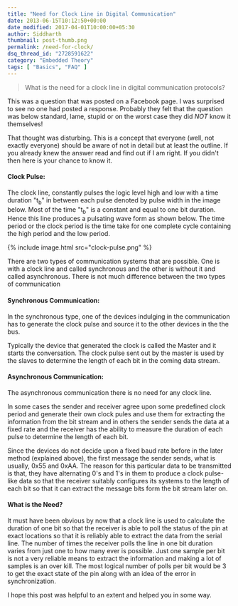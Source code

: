 ```yaml
---
title: "Need for Clock Line in Digital Communication"
date: 2013-06-15T10:12:50+00:00
date_modified: 2017-04-01T10:00:00+05:30
author: Siddharth
thumbnail: post-thumb.png
permalink: /need-for-clock/
dsq_thread_id: "2728591622"
category: "Embedded Theory"
tags: [ "Basics", "FAQ" ]
---
```


> What is the need for a clock line in digital communication protocols?

This was a question that was posted on a Facebook page. I was surprised to see no one had posted a response. Probably they felt that the question was below standard, lame, stupid or on the worst case they did _NOT_ know it themselves!

That thought was disturbing. This is a concept that everyone (well, not exactly everyone) should be aware of  not in detail but at least the outline. If you already knew the answer read and find out if I am right. If you didn't then here is your chance to know it.

#### Clock Pulse:

The clock line, constantly pulses the logic level high and low with a time duration "t<sub>b</sub>" in between each pulse denoted by pulse width in the image below. Most of the time "t<sub>b</sub>" is a constant and equal to one bit duration. Hence this line produces a pulsating wave form as shown below. The time period or the clock period is the time take for one complete cycle containing the high period and the low period.

{% include image.html src="clock-pulse.png" %}

There are two types of communication systems that are possible. One is with a clock line and called synchronous and the other is without it and called asynchronous. There is not much difference between the two types of communication

#### Synchronous Communication:

In the synchronous type, one of the devices indulging in the communication has to generate the clock pulse and source it to the other devices in the the bus.

Typically the device that generated the clock is called the Master and it starts the conversation. The clock pulse sent out by the master is used by the slaves to determine the length of each bit in the coming data stream.

#### Asynchronous Communication:

The asynchronous communication there is no need for any clock line.

In some cases the sender and receiver agree upon some predefined clock period and generate their own clock pules and use them for extracting the information from the bit stream and in others the sender sends the data at a fixed rate and the receiver has the ability to measure the duration of each pulse to determine the length of each bit.

Since the devices do not decide upon a fixed baud rate before in the later method (explained above), the first message the sender sends, what is usually, 0x55 and 0xAA. The reason for this particular data to be transmitted is that, they have alternating 0's and 1's in them to produce a clock pulse-like data so that the receiver suitably configures its systems to the length of each bit so that it can extract the message bits form the bit stream later on.

#### What is the Need?

It must have been obvious by now that a clock line is used to calculate the duration of one bit so that the receiver is able to poll the status of the pin at exact locations so that it is reliably able to extract the data from the serial line. The number of times the receiver polls the line in one bit duration varies from just one to how many ever is possible. Just one sample per bit is not a very reliable means to extract the information and making a lot of samples is an over kill. The most logical number of polls per bit would be 3 to get the exact state of the pin along with an idea of the error in synchronization.

I hope this post was helpful to an extent and helped you in some way.
